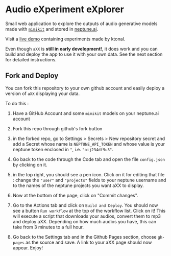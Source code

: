 # Audio eXperiment eXplorer

Small web application to explore the outputs of audio generative models made with [`mimikit`](https://github.com/ktonal/mimikit)
and stored in [neptune.ai](https://neptune.ai).

Visit a [live demo](https://ktonal.github.io/axx) containing experiments made by ktonal.

Even though `aXX` is **still in early development!**, it does work and you can build and deploy the app to use it with your
own data. See the next section for detailed instructions.

## Fork and Deploy

You can fork this repository to your own github account and easily deploy a version of `aXX` displaying your data.

To do this :

1. Have a GitHub Account and some `mimikit` models on your neptune.ai account

2. Fork this repo through github's fork button

3. in the forked repo, go to Settings > Secrets > New repository secret and add a Secret whose name is `NEPTUNE_API_TOKEN` and whose value is your neptune token enclosed in `"`, i.e. `"oij234df9u3"`.

4. Go back to the code through the Code tab and open the file `config.json` by clicking on it.

5. in the top right, you should see a pen icon. Click on it for editing that file : change the `"user"` and `"projects"` fields to your neptune username and to the names of the neptune projects you want aXX to display.

6. Now at the bottom of the page, click on "Commit changes".

7. Go to the Actions tab and click on `Build and Deploy`. You should now see a button `Run workflow` at the top of the workflow list. 
Click on it! This will execute a script that downloads your audios, convert them to mp3 and deploy aXX. Depending on how much audios you have, this can take from 3 minutes to a full hour.

8. Go back to the Settings tab and in the Github Pages section, choose `gh-pages` as the source and save. A link to your aXX page should now appear. Enjoy!
